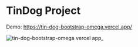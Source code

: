 # TinDog Project
Demo: https://tin-dog-bootstrap-omega.vercel.app/

![tin-dog-bootstrap-omega vercel app_](https://github.com/user-attachments/assets/4501d558-9dd3-41fb-9a2f-a80ee1d59c01)
